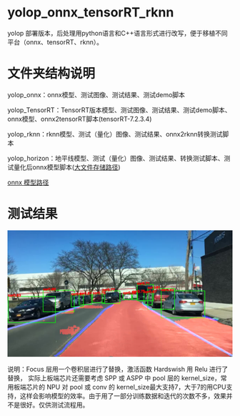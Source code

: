 # yolop_onnx_tensorRT_rknn

yolop 部署版本，后处理用python语言和C++语言形式进行改写，便于移植不同平台（onnx、tensorRT、rknn）。

# 文件夹结构说明

yolop_onnx：onnx模型、测试图像、测试结果、测试demo脚本

yolop_TensorRT：TensorRT版本模型、测试图像、测试结果、测试demo脚本、onnx模型、onnx2tensorRT脚本(tensorRT-7.2.3.4)

yolop_rknn：rknn模型、测试（量化）图像、测试结果、onnx2rknn转换测试脚本

yolop_horizon：地平线模型、测试（量化）图像、测试结果、转换测试脚本、测试量化后onnx模型脚本([大文件存储路径](https://github.com/cqu20160901/yolop_onnx_tensorRT_rknn/releases/tag/v1.0.0))

[onnx 模型路径](https://github.com/cqu20160901/yolop_onnx_tensorRT_rknn/releases/tag/v1.0.0)

# 测试结果

![image](https://github.com/cqu20160901/yolop_onnx_tensorRT_rknn/blob/main/yolop_onnx/onnx_result.jpg)

说明：Focus 层用一个卷积层进行了替换，激活函数 Hardswish 用 Relu 进行了替换， 实际上板端芯片还需要考虑 SPP 或 ASPP 中 pool 层的 kernel_size，常用板端芯片的 NPU 对 pool 或 conv 的 kernel_size最大支持7，大于7的用CPU支持，这样会影响模型的效率。由于用了一部分训练数据和迭代的次数不多，效果并不是很好。仅供测试流程用。


